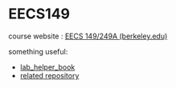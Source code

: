 # EECS149



course website : [EECS 149/249A (berkeley.edu)](https://ptolemy.berkeley.edu/projects/chess/eecs149/lectures/index.html) 

something useful:

- [lab_helper_book](https://courses.edx.org/c4x/BerkeleyX/EECS149.1x/asset/EmbeddedLab_v1.50_RemoteDocs.pdf)
- [related repository](https://github.com/Toad2186/eecs149)

